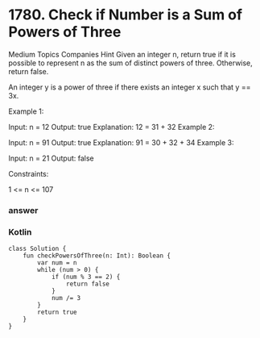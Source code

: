 <h1>1780. Check if Number is a Sum of Powers of Three</h1>
Medium
Topics
Companies
Hint
Given an integer n, return true if it is possible to represent n as the sum of distinct powers of three. Otherwise, return false.

An integer y is a power of three if there exists an integer x such that y == 3x.

 

Example 1:

Input: n = 12
Output: true
Explanation: 12 = 31 + 32
Example 2:

Input: n = 91
Output: true
Explanation: 91 = 30 + 32 + 34
Example 3:

Input: n = 21
Output: false
 

Constraints:

1 <= n <= 107
<h3>answer</h3>

<h3>Kotlin</h3>


```k
class Solution {
    fun checkPowersOfThree(n: Int): Boolean {
        var num = n
        while (num > 0) {
            if (num % 3 == 2) {
                return false
            }
            num /= 3
        }
        return true
    }
}
```
